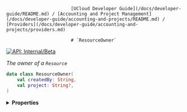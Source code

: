                             [UCloud Developer Guide](/docs/developer-guide/README.md) / [Accounting and Project Management](/docs/developer-guide/accounting-and-projects/README.md) / [Providers](/docs/developer-guide/accounting-and-projects/providers.md)
                            
                            # `ResourceOwner`

                            
[![API: Internal/Beta](https://img.shields.io/static/v1?label=API&message=Internal/Beta&color=red&style=flat-square)](/docs/developer-guide/core/api-conventions.md)


_The owner of a `Resource`_

```kotlin
data class ResourceOwner(
    val createdBy: String,
    val project: String?,
)
```

<details>
<summary>
<b>Properties</b>
</summary>

<details>
<summary>
<code>createdBy</code>: <code><code><a href='https://kotlinlang.org/api/latest/jvm/stdlib/kotlin/-string/'>String</a></code></code>
</summary>





</details>

<details>
<summary>
<code>project</code>: <code><code><a href='https://kotlinlang.org/api/latest/jvm/stdlib/kotlin/-string/'>String</a>?</code></code>
</summary>





</details>



</details>


